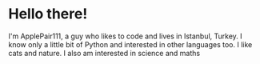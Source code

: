 # Hello there!

I'm ApplePair111, a guy who likes to code and lives in Istanbul, Turkey.
I know only a little bit of Python and interested in other languages too.
I like cats and nature. 
I also am interested in science and maths
